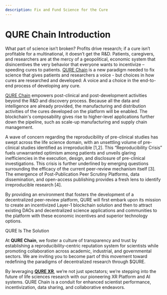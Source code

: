 ```yaml
---
description: Fix and Fund Science for the Cure
---
```


# QURE Chain Introduction

What part of science isn’t broken?  Profits drive research; if a cure isn’t profitable for a multinational, it doesn’t get the R\&D.  Patients, caregivers, and researchers are at the mercy of a geopolitical, economic system that disincentives the very behavior that everyone wants to incentivize – speeding cures to patients.  [QURE Chain](https://www.qurechain.com) is a new paradigm needed to fix science that gives patients and researchers a voice - but choices in how cures are researched and developed:  A voice and a choice in the end-to-end process of developing any cure.

[QURE Chain](https://www.qurechain.com) empowers post-clinical and post-development activities beyond the R\&D and discovery process. Because all the data and intelligence are already provided, the manufacturing and distribution activities of the cures developed on the platform will be enabled. The blockchain's composability gives rise to higher-level applications further down the pipeline, such as scale-up manufacturing and supply chain management.

A wave of concern regarding the reproducibility of pre-clinical studies has swept across the life science domain, with an unsettling volume of pre-clinical studies identified as irreproducible \[1,2]. This “Reproducibility Crisis” fuels unwarranted optimism among patients and unveils glaring inefficiencies in the execution, design, and disclosure of pre-clinical investigations. This crisis is further underlined by emerging questions surrounding the efficacy of the current peer-review mechanism itself \[3]. The emergence of Post-Publication Peer Scrutiny Platforms, data dissemination, and open-access publishing provides a fresh lens to identify irreproducible research \[4].

By providing an environment that fosters the development of a decentralized peer-review platform, QURE will first embark upon its mission to create an incentivized Layer-1 blockchain solution and then to attract existing DAOs and decentralized science applications and communities to the platform with these economic incentives and superior technology options.

QURE Is The Solution

At **QURE Chain**, we foster a culture of transparency and trust by establishing a reproducibility-centric reputation system for scientists while promoting collaboration across academic, industrial, and governmental sectors. We are inviting you to become part of this movement toward redefining the paradigms of decentralized research through $QURE.

By leveraging [**QURE XR**](https://www.qurexr.com), we’re not just spectators; we’re stepping into the future of life sciences research with our pioneering XR Platform and AI systems. QURE Chain is a conduit for enhanced scientist performance, incentivization, data sharing, and collaborative endeavors.
